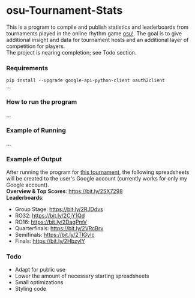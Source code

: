 # osu-Tournament-Stats
This is a program to compile and publish statistics and leaderboards from tournaments played in the online rhythm game [osu!](https://osu.ppy.sh/home). The goal is to give additional insight and data for tournament hosts and an additional layer of competition for players. <br/>
The project is nearing completion; see Todo section. 

### Requirements
`pip install --upgrade google-api-python-client oauth2client`<br/>
...

### How to run the program
...

### Example of Running
...

### Example of Output
After running the program for [this tournament](https://osu.ppy.sh/community/forums/topics/775442), the following spreadsheets will be created to the user's Google account (currently works for only my Google account). <br/>
**Overview & Top Scores**: https://bit.ly/2SX7298 <br/>
**Leaderboards**: 
 - Group Stage: https://bit.ly/2RJDdvs
 - RO32: https://bit.ly/2CjY1Qd
 - RO16: https://bit.ly/2DagPmV
 - Quarterfinals: https://bit.ly/2VRcBrv
 - Semifinals: https://bit.ly/2TIGyIc
 - Finals: https://bit.ly/2HbzylY

### Todo
* Adapt for public use
* Lower the amount of necessary starting spreadsheets
* Small optimizations
* Styling code
